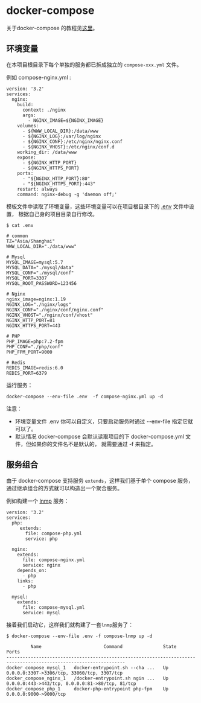 # docker-compose 

关于docker-compose 的教程见[这里](./compose-tutorial.md)。

## 环境变量
在本项目根目录下每个单独的服务都已拆成独立的 `compose-xxx.yml` 文件。

例如 compose-nginx.yml :
```shell script
version: '3.2'
services:
  nginx:
    build:
      context: ./nginx
      args:
        - NGINX_IMAGE=${NGINX_IMAGE}
    volumes:
      - ${WWW_LOCAL_DIR}:/data/www
      - ${NGINX_LOG}:/var/log/nginx
      - ${NGINX_CONF}:/etc/nginx/nginx.conf
      - ${NGINX_VHOST}:/etc/nginx/conf.d
    working_dir: /data/www
    expose:
      - ${NGINX_HTTP_PORT}
      - ${NGINX_HTTPS_PORT}
    ports:
      - "${NGINX_HTTP_PORT}:80"
      - "${NGINX_HTTPS_PORT}:443"
    restart: always
    command: nginx-debug -g 'daemon off;'
```

模板文件中读取了环境变量，这些环境变量可以在项目根目录下的 [.env](./.env) 文件中设置，
根据自己身的项目目录自行修改。
```shell script
$ cat .env

# common
TZ="Asia/Shanghai"
WWW_LOCAL_DIR="./data/www"

# Mysql
MYSQL_IMAGE=mysql:5.7
MYSQL_DATA="./mysql/data"
MYSQL_CONF="./mysql/conf"
MYSQL_PORT=3307
MYSQL_ROOT_PASSWORD=123456

# Nginx
nginx_image=nginx:1.19
NGINX_LOG="./nginx/logs"
NGINX_CONF="./nginx/conf/nginx.conf"
NGINX_VHOST="./nginx/conf/vhost"
NGINX_HTTP_PORT=81
NGINX_HTTPS_PORT=443

# PHP
PHP_IMAGE=php:7.2-fpm
PHP_CONF="./php/conf"
PHP_FPM_PORT=9000

# Redis
REDIS_IMAGE=redis:6.0
REDIS_PORT=6379

```

运行服务：
```shell script
docker-compose --env-file .env  -f compose-nginx.yml up -d
```

注意：
- 环境变量文件 .env 你可以自定义，只要启动服务时通过 --env-file 指定它就可以了。
- 默认情况 docker-compose 会默认读取项目的下 docker-compose.yml 文件，但如果你的文件名不是默认的，
就需要通过 -f 来指定。


## 服务组合
由于 docker-compose 支持服务 `extends`，这样我们基于单个 compose 服务，通过继承组合的方式就可以构造出一个聚合服务。

例如构建一个 [lnmp](./compose-lnmp.yml) 服务：
```shell script
version: '3.2'
services:
  php:
     extends:
       file: compose-php.yml
       service: php

  nginx:
    extends:
      file: compose-nginx.yml
      service: nginx
    depends_on:
      - php
    links:
      - php

  mysql:
    extends:
      file: compose-mysql.yml
      service: mysql
``` 

接着我们启动它，这样我们就构建了一套`lnmp`服务了：

```shell script
$ docker-compose --env-file .env -f compose-lnmp up -d

         Name                       Command               State                        Ports
------------------------------------------------------------------------------------------------------------------
docker_compose_mysql_1   docker-entrypoint.sh --cha ...   Up      0.0.0.0:3307->3306/tcp, 33060/tcp, 3307/tcp
docker_compose_nginx_1   /docker-entrypoint.sh ngin ...   Up      0.0.0.0:443->443/tcp, 0.0.0.0:81->80/tcp, 81/tcp
docker_compose_php_1     docker-php-entrypoint php-fpm    Up      0.0.0.0:9000->9000/tcp

```




